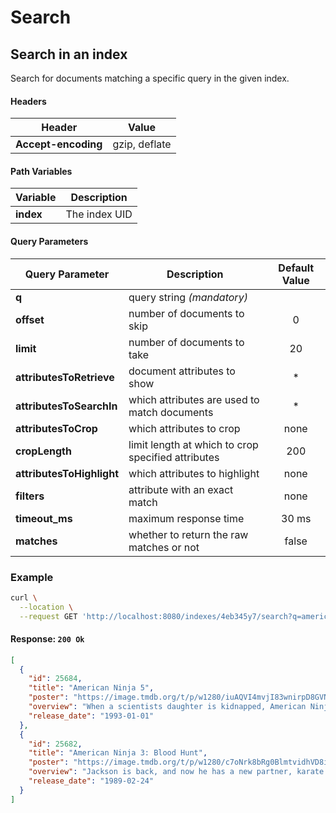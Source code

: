 # Search

## Search in an index

<RouteHighlighter method="GET" route="/indexes/:index/search"/>

Search for documents matching a specific query in the given index.

#### Headers

| Header              | Value         |
|---------------------|---------------|
| **Accept-encoding** | gzip, deflate |

#### Path Variables

| Variable  | Description   |
|-----------|---------------|
| **index** | The index UID |

#### Query Parameters

| Query Parameter           | Description                                        | Default Value |
|---------------------------|----------------------------------------------------|:-------------:|
| **q**                     | query string _(mandatory)_                         |               |
| **offset**                | number of documents to skip                        | 0             |
| **limit**                 | number of documents to take                        | 20            |
| **attributesToRetrieve**  | document attributes to show                        | *             |
| **attributesToSearchIn**  | which attributes are used to match documents       | *             |
| **attributesToCrop**      | which attributes to crop                           | none          |
| **cropLength**            | limit length at which to crop specified attributes | 200           |
| **attributesToHighlight** | which attributes to highlight                      | none          |
| **filters**               |  attribute with an exact match                     | none          |
| **timeout_ms**            | maximum response time                              | 30 ms         |
| **matches**               | whether to return the raw matches or not           | false         |

### Example

```bash
curl \
  --location \
  --request GET 'http://localhost:8080/indexes/4eb345y7/search?q=american%20ninja%205'
```

#### Response: `200 Ok`

```json
[
  {
    "id": 25684,
    "title": "American Ninja 5",
    "poster": "https://image.tmdb.org/t/p/w1280/iuAQVI4mvjI83wnirpD8GVNRVuY.jpg",
    "overview": "When a scientists daughter is kidnapped, American Ninja, attempts to find her, but this time he teams up with a youngster he has trained in the ways of the ninja.",
    "release_date": "1993-01-01"
  },
  {
    "id": 25682,
    "title": "American Ninja 3: Blood Hunt",
    "poster": "https://image.tmdb.org/t/p/w1280/c7oNrk8bRg0BlmtvidhVD8ivPYT.jpg",
    "overview": "Jackson is back, and now he has a new partner, karate champion Sean, as they must face a deadly terrorist known as 'The Cobra', who has infected Sean with a virus. Sean and Jackson have no choice but to fight the Cobra and his bands of ninjas.",
    "release_date": "1989-02-24"
  }
]
```

